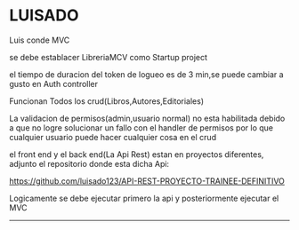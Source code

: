 # LUISADO
Luis conde MVC

se debe establacer LibreriaMCV como Startup project

el tiempo de duracion del token de logueo es de 3 min,se puede cambiar a  gusto en Auth controller

Funcionan Todos los crud(Libros,Autores,Editoriales)

La validacion de permisos(admin,usuario normal) no esta habilitada debido a que   no logre solucionar un fallo con  el handler de permisos
por lo que cualquier usuario puede hacer cualquier cosa en el crud

el front end y el back end(La Api Rest) estan en proyectos diferentes, adjunto el repositorio donde esta dicha Api:

https://github.com/luisado123/API-REST-PROYECTO-TRAINEE-DEFINITIVO


Logicamente se debe ejecutar primero la api y posteriormente ejecutar el MVC


----
